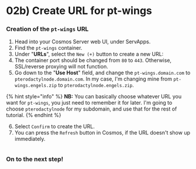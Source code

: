 # 02b) Create URL for pt-wings

### Creation of the `pt-wings` URL

1. Head into your Cosmos Server web UI, under ServApps.
2. Find the `pt-wings` container.
3. Under "**URLs**", select the `New (+)` button to create a new URL: <img src="https://i.imgur.com/ab43vnw.png" alt="" data-size="line">
4. The container port should be changed from `80` to `443`. Otherwise, SSL/reverse proxying will not function.
5. Go down to the "**Use Host**" field, and change the `pt-wings.domain.com` to `pterodactylnode.domain.com`. In my case, I'm changing mine from `pt-wings.engels.zip` to `pterodactylnode.engels.zip`.

{% hint style="info" %}
**NB:** You can basically choose whatever URL you want for `pt-wings`, you just need to remember it for later. I'm going to choose `pterodactylnode` for my subdomain, and use that for the rest of tutorial.
{% endhint %}

6. Select `Confirm` to create the URL.
7. You can press the `Refresh` button in Cosmos, if the URL doesn't show up immediately.

<figure><img src="https://i.imgur.com/rzsbkha.gif" alt=""><figcaption></figcaption></figure>

### On to the next step!
